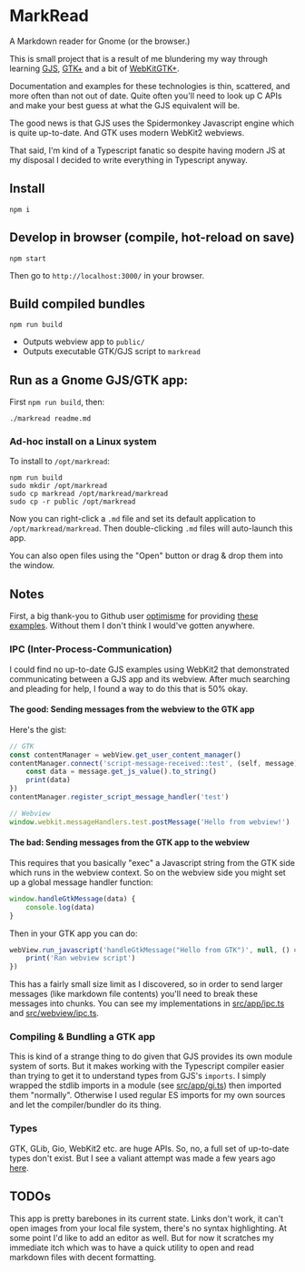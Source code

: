 # MarkRead

A Markdown reader for Gnome (or the browser.)

This is small project that is a result of me blundering my way through learning [GJS](https://gitlab.gnome.org/GNOME/gjs/), [GTK+](https://www.gtk.org/) and a bit of [WebKitGTK+](https://webkitgtk.org/).

Documentation and examples for these technologies is thin, scattered, and more often than not out of date. Quite often you'll need to look up C APIs and make your best guess at what the GJS equivalent will be.

The good news is that GJS uses the Spidermonkey Javascript engine which is quite up-to-date. And GTK uses modern WebKit2 webviews.

That said, I'm kind of a Typescript fanatic so despite having modern JS at my disposal I decided to write everything in Typescript anyway.

## Install

	npm i

## Develop in browser (compile, hot-reload on save)

	npm start

Then go to `http://localhost:3000/` in your browser.

## Build compiled bundles

	npm run build

* Outputs webview app to `public/`
* Outputs executable GTK/GJS script to `markread`

## Run as a Gnome GJS/GTK app:

First `npm run build`, then:

	./markread readme.md

### Ad-hoc install on a Linux system

To install to `/opt/markread`:

	npm run build
	sudo mkdir /opt/markread
	sudo cp markread /opt/markread/markread
	sudo cp -r public /opt/markread

Now you can right-click a `.md` file and set its default application to `/opt/markread/markread`. Then double-clicking `.md` files will auto-launch this app.

You can also open files using the "Open" button or drag & drop them into the window.

## Notes

First, a big thank-you to Github user [optimisme](https://github.com/optimisme) for providing [these examples](https://github.com/optimisme/gjs-examples). Without them I don't think I would've gotten anywhere.

### IPC (Inter-Process-Communication)

I could find no up-to-date GJS examples using WebKit2 that demonstrated communicating between a GJS app and its webview. After much searching and pleading for help, I found a way to do this that is 50% okay.

#### The good: Sending messages from the webview to the GTK app

Here's the gist:

```javascript
// GTK
const contentManager = webView.get_user_content_manager()
contentManager.connect('script-message-received::test', (self, message) => {
	const data = message.get_js_value().to_string()
	print(data)
})
contentManager.register_script_message_handler('test')
```

```javascript
// Webview
window.webkit.messageHandlers.test.postMessage('Hello from webview!')
```

#### The bad: Sending messages from the GTK app to the webview

This requires that you basically "exec" a Javascript string from the GTK side which runs in the webview context. So on the webview side you might set up a global message handler function:

```javascript
window.handleGtkMessage(data) {
	console.log(data)
}
```

Then in your GTK app you can do:

```javascript
webView.run_javascript('handleGtkMessage("Hello from GTK")', null, () => {
	print('Ran webview script')
})
```

This has a fairly small size limit as I discovered, so in order to send larger messages (like markdown file contents) you'll need to break these messages into chunks. You can see my implementations in [src/app/ipc.ts](src/app/ipc.ts) and [src/webview/ipc.ts](src/app/ipc.ts).

### Compiling & Bundling a GTK app

This is kind of a strange thing to do given that GJS provides its own module system of sorts. But it makes working with the Typescript compiler easier than trying to get it to understand types from GJS's `imports`. I simply wrapped the stdlib imports in a module (see [src/app/gi.ts](src/app/gi.ts)) then imported them "normally". Otherwise I used regular ES imports for my own sources and let the compiler/bundler do its thing.

### Types

GTK, GLib, Gio, WebKit2 etc. are huge APIs. So, no, a full set of up-to-date types don't exist. But I see a valiant attempt was made a few years ago [here](https://github.com/niagr/gjs-ts).

## TODOs

This app is pretty barebones in its current state. Links don't work, it can't open images from your local file system, there's no syntax highlighting. At some point I'd like to add an editor as well. But for now it scratches my immediate itch which was to have a quick utility to open and read markdown files with decent formatting.
